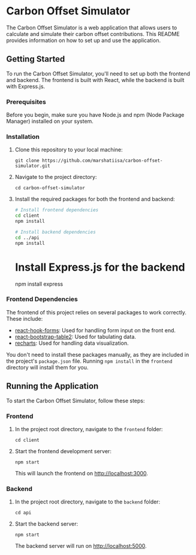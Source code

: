 # Carbon Offset Simulator

The Carbon Offset Simulator is a web application that allows users to calculate and simulate their carbon offset contributions. This README provides information on how to set up and use the application.

## Getting Started

To run the Carbon Offset Simulator, you'll need to set up both the frontend and backend. The frontend is built with React, while the backend is built with Express.js.

### Prerequisites

Before you begin, make sure you have Node.js and npm (Node Package Manager) installed on your system.

### Installation

1. Clone this repository to your local machine:

   ```
   git clone https://github.com/marshatiisa/carbon-offset-simulator.git
   ```

2. Navigate to the project directory:

   ```
   cd carbon-offset-simulator
   ```

3. Install the required packages for both the frontend and backend:

   ```bash
   # Install frontend dependencies
   cd client
   npm install

   # Install backend dependencies
   cd ../api
   npm install
   ```
   # Install Express.js for the backend
    npm install express

### Frontend Dependencies

The frontend of this project relies on several packages to work correctly. These include:

- [react-hook-forms](https://www.npmjs.com/package/react-hook-forms): Used for handling form input on the front end.
- [react-bootstrap-table2](https://www.npmjs.com/package/react-bootstrap-table2): Used for tabulating data.
- [recharts](https://www.npmjs.com/package/recharts): Used for handling data visualization.

You don't need to install these packages manually, as they are included in the project's `package.json` file. Running `npm install` in the `frontend` directory will install them for you.

## Running the Application

To start the Carbon Offset Simulator, follow these steps:

### Frontend

1. In the project root directory, navigate to the `frontend` folder:

   ```
   cd client
   ```

2. Start the frontend development server:

   ```
   npm start
   ```

   This will launch the frontend on [http://localhost:3000](http://localhost:3000).

### Backend

1. In the project root directory, navigate to the `backend` folder:

   ```
   cd api
   ```

2. Start the backend server:

   ```
   npm start
   ```

   The backend server will run on [http://localhost:5000](http://localhost:3001).


